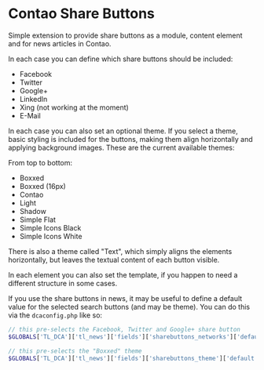Contao Share Buttons
===================

Simple extension to provide share buttons as a module, content element and for news articles in Contao.

In each case you can define which share buttons should be included:

- Facebook
- Twitter
- Google+
- LinkedIn
- Xing (not working at the moment)
- E-Mail

In each case you can also set an optional theme. If you select a theme, basic styling is included for the buttons, making them align horizontally and applying background images. These are the current available themes:

From top to bottom:

- Boxxed
- Boxxed (16px)
- Contao
- Light
- Shadow
- Simple Flat
- Simple Icons Black
- Simple Icons White

There is also a theme called "Text", which simply aligns the elements horizontally, but leaves the textual content of each button visible.

In each element you can also set the template, if you happen to need a different structure in some cases.

If you use the share buttons in news, it may be useful to define a default value for the selected search buttons (and may be theme). You can do this via the `dcaconfig.php` like so:

```php
// this pre-selects the Facebook, Twitter and Google+ share button
$GLOBALS['TL_DCA']['tl_news']['fields']['sharebuttons_networks']['default'] = array('facebook','twitter','gplus');

// this pre-selects the "Boxxed" theme
$GLOBALS['TL_DCA']['tl_news']['fields']['sharebuttons_theme']['default'] = 'boxxed';
```